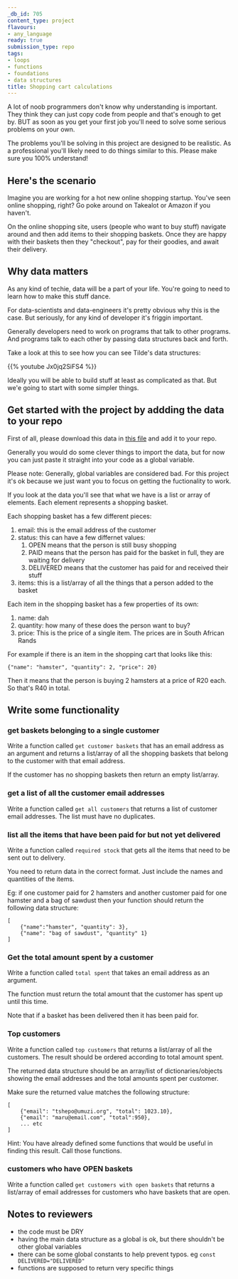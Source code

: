 ```yaml
---
_db_id: 705
content_type: project
flavours:
- any_language
ready: true
submission_type: repo
tags:
- loops
- functions
- foundations
- data structures
title: Shopping cart calculations
---
```


A lot of noob programmers don't know why understanding is important. They think they can just copy code from people and that's enough to get by. BUT as soon as you get your first job you'll need to solve some serious problems on your own.

The problems you'll be solving in this project are designed to be realistic. As a professional you'll likely need to do things similar to this. Please make sure you 100% understand!

## Here's the scenario

Imagine you are working for a hot new online shopping startup. You've seen online shopping, right? Go poke around on Takealot or Amazon if you haven't.

On the online shopping site, users (people who want to buy stuff) navigate around and then add items to their shopping baskets. Once they are happy with their baskets then they "checkout", pay for their goodies, and await their delivery.

## Why data matters

As any kind of techie, data will be a part of your life. You're going to need to learn how to make this stuff dance.

For data-scientists and data-engineers it's pretty obvious why this is the case. But seriously, for any kind of developer it's friggin important.

Generally developers need to work on programs that talk to other programs. And programs talk to each other by passing data structures back and forth.

Take a look at this to see how you can see Tilde's data structures:

{{% youtube Jx0jq2SiFS4 %}}

Ideally you will be able to build stuff at least as complicated as that. But we'e going to start with some simpler things.
## Get started with the project by addding the data to your repo

First of all, please download this data in [this file](data.json) and add it to your repo.

Generally you would do some clever things to import the data, but for now you can just paste it straight into your code as a global variable.

Please note: Generally, global variables are considered bad. For this project it's ok because we just want you to focus on getting the fuctionality to work.

If you look at the data you'll see that what we have is a list or array of elements. Each element represents a shopping basket.

Each shopping basket has a few different pieces:
1. email: this is the email address of the customer
2. status: this can have a few differnet values:
   1. OPEN means that the person is still busy shopping
   2. PAID means that the person has paid for the basket in full, they are waiting for delivery
   3. DELIVERED means that the customer has paid for and received their stuff
3. items: this is a list/array of all the things that a person added to the basket

Each item in the shopping basket has a few properties of its own:
1. name: dah
2. quantity: how many of these does the person want to buy?
3. price: This is the price of a single item. The prices are in South African Rands

For example if there is an item in the shopping cart that looks like this:
```
{"name": "hamster", "quantity": 2, "price": 20}
```
Then it means that the person is buying 2 hamsters at a price of R20 each. So that's R40 in total.

## Write some functionality

### get baskets belonging to a single customer

Write a function called `get customer baskets` that has an email address as an argument and returns a list/array of all the shopping baskets that belong to the customer with that email address.

If the customer has no shopping baskets then return an empty list/array.

### get a list of all the customer email addresses

Write a function called `get all customers` that returns a list of customer email addresses. The list must have no duplicates.

### list all the items that have been paid for but not yet delivered

Write a function called `required stock` that gets all the items that need to be sent out to delivery.

You need to return data in the correct format. Just include the names and quantities of the items.

Eg: if one customer paid for 2 hamsters and another customer paid for one hamster and a bag of sawdust then your function should return the following data structure:

```
[
    {"name":"hamster", "quantity": 3},
    {"name": "bag of sawdust", "quantity" 1}
]
```

### Get the total amount spent by a customer

Write a function called `total spent` that takes an email address as an argument.

The function must return the total amount that the customer has spent up until this time.

Note that if a basket has been delivered then it has been paid for.

### Top customers

Write a function called `top customers` that returns a list/array of all the customers. The result should be ordered according to total amount spent.

The returned data structure should be an array/list of dictionaries/objects showing the email addresses and the total amounts spent per customer.

Make sure the returned value matches the following structure:

```
[
    {"email": "tshepo@umuzi.org", "total": 1023.10},
    {"email": "maru@email.com", "total":950},
    ... etc
]
```

Hint: You have already defined some functions that would be useful in finding this result. Call those functions.


### customers who have OPEN baskets

Write a function called `get customers with open baskets` that returns a list/array of email addresses for customers who have baskets that are open.
## Notes to reviewers

- the code must be DRY
- having the main data structure as a global is ok, but there shouldn't be other global variables
- there can be some global constants to help prevent typos. eg `const DELIVERED="DELIVERED"`
- functions are supposed to return very specific things